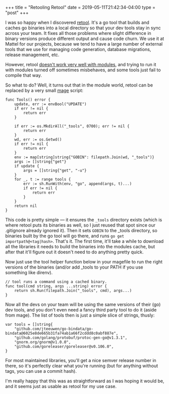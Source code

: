 +++
title = "Retooling Retool"
date = 2019-05-11T21:42:34-04:00
type = "post"
+++

I was so happy when I discovered [retool](https://github.com/twitchtv/retool). It's a go tool that builds and caches go binaries into a local directory so that your dev tools stay in sync across your team. It fixes all those problems where slight difference in binary versions produce different output and cause code churn. We use it at Mattel for our projects, because we tend to have a large number of external tools that we use for managing code generation, database migrations, release management, etc.

However, retool [doesn't work very well with modules](https://github.com/twitchtv/retool/issues/49#issuecomment-471622108), and trying to run it with modules turned off sometimes misbehaves, and some tools just fail to compile that way.

So what to do? Well, it turns out that in the module world, retool can be replaced by a very small [mage](https://github.com/magefile/mage) script:


```
func Tools() error {
	update, err := envBool("UPDATE")
	if err != nil {
		return err
	}

	if err := os.MkdirAll("_tools", 0700); err != nil {
		return err
	}
	wd, err := os.Getwd()
	if err != nil {
		return err
	}
	env := map[string]string{"GOBIN": filepath.Join(wd, "_tools")}
	args := []string{"get"}
	if update {
		args = []string{"get", "-u"}
	}
	for _, t := range tools {
		err := sh.RunWith(env, "go", append(args, t)...)
		if err != nil {
			return err
		}
	}
	return nil
}
```

This code is pretty simple — it ensures the `_tools` directory exists (which is where retool puts its binaries as well, so I just reused that spot since our .gitignore already ignored it). Then it sets `GOBIN` to the _tools directory, so binaries built by the go tool will go there, and runs `go get importpath@<tag|hash>`. That's it. The first time, it'll take a while to download all the libraries it needs to build the binaries into the modules cache, but after that it'll figure out it doesn't need to do anything pretty quick.

Now just use the tool helper function below in your magefile to run the right versions of the binaries (and/or add _tools to your PATH if you use something like direnv).

```
// tool runs a command using a cached binary.
func tool(cmd string, args ...string) error {
	return sh.Run(filepath.Join("_tools", cmd), args...)
}
```

Now all the devs on your team will be using the same versions of their (go) dev tools, and you don't even need a fancy third party tool to do it (aside from mage).
The list of tools then is just a simple slice of strings, thusly:

```
var tools = []string{
	"github.com/jteeuwen/go-bindata/go-bindata@6025e8de665b31fa74ab1a66f2cddd8c0abf887e",
	"github.com/golang/protobuf/protoc-gen-go@v1.3.1",
	"gnorm.org/gnorm@v1.0.0",
	"github.com/goreleaser/goreleaser@v0.106.0",
}
```

For most maintained libraries, you'll get a nice semver release number in there, so it's perfectly clear what you're running (but for anything without tags, you can use a commit hash).

I'm really happy that this was as straightforward as I was hoping it would be, and it seems just as usable as retool for my use case.
